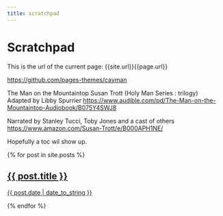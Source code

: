 ```yaml
---
title: scratchpad
---
```


# Scratchpad

This is the url of the current page:
{{site.url}}{{page.url}}

https://github.com/pages-themes/cayman

The Man on the Mountaintop Susan Trott (Holy Man Series : trilogy) Adapted by Libby Spurrier https://www.audible.com/pd/The-Man-on-the-Mountaintop-Audiobook/B075Y4SWJ8

Narrated by Stanley Tucci, Toby Jones and a cast of others https://www.amazon.com/Susan-Trott/e/B000APH1NE/

Hopefully a toc wil show up.

{% for post in site.posts %}
  <a href="{{ post.url }}">
    <h2>{{ post.title }}</h2>
    <p>{{ post.date | date_to_string }}</p>
  </a>
{% endfor %}
